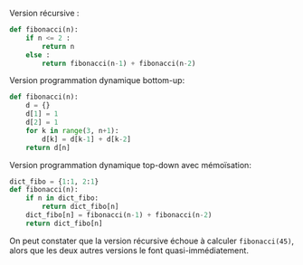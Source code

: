 Version récursive :

```python linenums='1'
def fibonacci(n):
    if n <= 2 :
        return n   
    else :
        return fibonacci(n-1) + fibonacci(n-2)
```




Version programmation dynamique bottom-up:

```python linenums='1'
def fibonacci(n):
    d = {}
    d[1] = 1
    d[2] = 1
    for k in range(3, n+1):
        d[k] = d[k-1] + d[k-2]
    return d[n]
```


Version programmation dynamique top-down avec mémoïsation:

```python linenums='1'
dict_fibo = {1:1, 2:1}
def fibonacci(n):
    if n in dict_fibo:
        return dict_fibo[n]
    dict_fibo[n] = fibonacci(n-1) + fibonacci(n-2)
    return dict_fibo[n]
```








On peut constater que la version récursive échoue à calculer ```fibonacci(45)```, alors que les deux autres versions le font quasi-immédiatement. 

